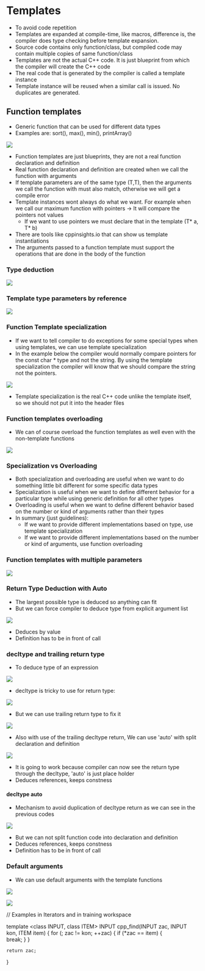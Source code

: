 # Templates

- To avoid code repetition
- Templates are expanded at compile-time, like macros, difference is, the compiler does type checking before template expansion.
- Source code contains only function/class, but compiled code may contain multiple copies of same function/class
- Templates are not the actual C++ code. It is just blueprint from which the compiler will create the C++ code
- The real code that is generated by the compiler is called a template instance
- Template instance will be reused when a similar call is issued. No duplicates are generated.

## Function templates

- Generic function that can be used for different data types
- Examples are: sort(), max(), min(), printArray()

![](Images/functionTemplate.png)

- Function templates are just blueprints, they are not a real function declaration and definition
- Real function declaration and definition are created when we call the function with arguments
- If template parameters are of the same type (T,T), then the arguments we call the function with must also match,
  otherwise we will get a compile error
- Template instances wont always do what we want. For example when we call our maximum function with pointers -> It will compare the pointers not values
  - If we want to use pointers we must declare that in the template (T* a, T* b)
- There are tools like cppinsights.io that can show us template instantiations
- The arguments passed to a function template must support the operations that are done in the body of the function


### Type deduction

![](Images/templateTypeDeduction.png)


### Template type parameters by reference

![](Images/templateByReference.png)


### Function Template specialization

- If we want to tell compiler to do exceptions for some special types when using templates, we can use template specialization
- In the example below the compiler would normally compare pointers for the const char * type and not the string. By using the template specialization
  the compiler will know that we should compare the string not the pointers.

![](Images/templateSpecialization.png)

- Template specialization is the real C++ code unlike the template itself, so we should not put it into the header files


### Function templates overloading

- We can of course overload the function templates as well even with the non-template functions

![](Images/templateOverloading.png)

### Specialization vs Overloading

- Both specialization and overloading are useful when we want to do something little bit different for some specific data types
- Specialization is useful when we want to define different behavior for a particular type while using generic definition for all other types
- Overloading is useful when we want to define different behavior based on the number or kind of arguments rather than their types
- In summary (just guidelines):
  - If we want to provide different implementations based on type, use template specialization
  - If we want to provide different implementations based on the number or kind of arguments, use function overloading


### Function templates with multiple parameters

![](Images/templateManyArguments.png)

### Return Type Deduction with Auto

- The largest possible type is deduced so anything can fit
- But we can force compiler to deduce type from explicit argument list

![](Images/templateAutoReturn.png)

- Deduces by value
- Definition has to be in front of call


### decltype and trailing return type

- To deduce type of an expression

![](Images/decltype.png)

- decltype is tricky to use for return type:

![](Images/decltypeReturn.png)

- But we can use trailing return type to fix it

![](Images/trailingDecltype.png)

- Also with use of the trailing decltype return, We can use 'auto' with split declaration and definition

![](Images/decltypeSplit.png)

- It is going to work because compiler can now see the return type through the decltype, 'auto' is just place holder
- Deduces references, keeps constness

#### decltype auto

- Mechanism to avoid duplication of decltype return as we can see in the previous codes
  
![](Images/decltypeAuto.png)

- But we can not split function code into declaration and definition
- Deduces references, keeps constness
- Definition has to be in front of call

### Default arguments

- We can use default arguments with the template functions

![](Images/templateDefaultArguments.png)

![](Images/templateDefaultCalls.png)






// Examples in Iterators and in training workspace



template <class INPUT, class ITEM>
INPUT cpp_find(INPUT zac, INPUT kon, ITEM item)
{
	for (; zac != kon; ++zac)
	{
		if (*zac == item) {  
			break; 
		}
	}

	return zac;
}
